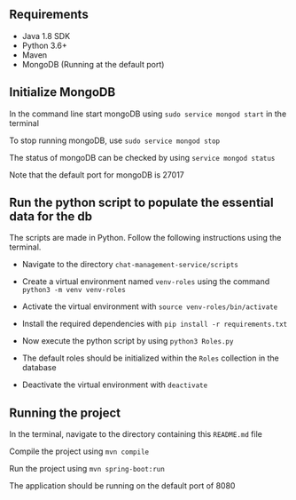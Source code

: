 ## Requirements

- Java 1.8 SDK
- Python 3.6+
- Maven
- MongoDB (Running at the default port)

## Initialize MongoDB

In the command line start mongoDB using `sudo service mongod start` in the terminal

To stop running mongoDB, use `sudo service mongod stop`

The status of mongoDB can be checked by using `service mongod status`

Note that the default port for mongoDB is 27017

## Run the python script to populate the essential data for the db

The scripts are made in Python. Follow the following instructions using the terminal.

- Navigate to the directory `chat-management-service/scripts`

- Create a virtual environment named `venv-roles` using the command `python3 -m venv venv-roles`

- Activate the virtual environment with `source venv-roles/bin/activate`

- Install the required dependencies with `pip install -r requirements.txt`

- Now execute the python script by using `python3 Roles.py`

- The default roles should be initialized within the `Roles` collection in the database

- Deactivate the virtual environment with `deactivate` 

## Running the project

In the terminal, navigate to the directory containing this `README.md` file

Compile the project using `mvn compile`

Run the project using `mvn spring-boot:run`

The application should be running on the default port of 8080